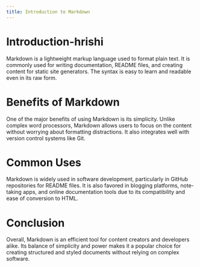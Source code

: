 ```yaml
---
title: Introduction to Markdown
---
```

# Introduction-hrishi

Markdown is a lightweight markup language used to format plain text. It is commonly used for writing documentation, README files, and creating content for static site generators. The syntax is easy to learn and readable even in its raw form.

# Benefits of Markdown

One of the major benefits of using Markdown is its simplicity. Unlike complex word processors, Markdown allows users to focus on the content without worrying about formatting distractions. It also integrates well with version control systems like Git.

# Common Uses

Markdown is widely used in software development, particularly in GitHub repositories for README files. It is also favored in blogging platforms, note-taking apps, and online documentation tools due to its compatibility and ease of conversion to HTML.

# Conclusion

Overall, Markdown is an efficient tool for content creators and developers alike. Its balance of simplicity and power makes it a popular choice for creating structured and styled documents without relying on complex software.
